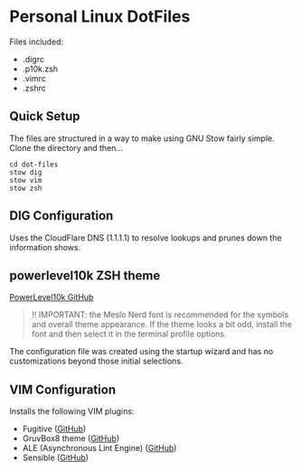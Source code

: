 # Personal Linux DotFiles

Files included:

- .digrc
- .p10k.zsh
- .vimrc
- .zshrc

## Quick Setup

The files are structured in a way to make using GNU Stow fairly simple. Clone the directory and then...

```
cd dot-files
stow dig
stow vim
stow zsh
```

## DIG Configuration

Uses the CloudFlare DNS (1.1.1.1) to resolve lookups and prunes down the information shows.

## powerlevel10k ZSH theme

[PowerLevel10k GitHub](https://github.com/romkatv/powerlevel10k)

> !! IMPORTANT:  the Meslo Nerd font is recommended for the symbols and overall theme appearance. If the theme looks a bit odd, install the font and then select it in the terminal profile options.

The configuration file was created using the startup wizard and has no customizations beyond those initial selections.

## VIM Configuration

Installs the following VIM plugins:

- Fugitive ([GitHub](https://github.com/tpope/vim-fugitive))
- GruvBox8 theme ([GitHub](https://github.com/lifepillar/vim-gruvbox8))
- ALE (Asynchronous Lint Engine) ([GitHub](https://github.com/dense-analysis/ale))
- Sensible ([GitHub](https://github.com/tpope/vim-sensible))


